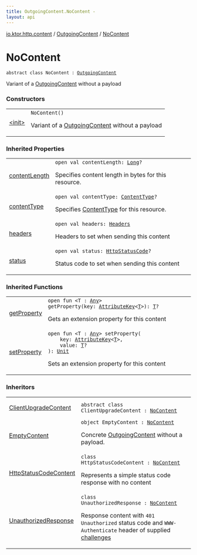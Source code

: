 ```yaml
---
title: OutgoingContent.NoContent - 
layout: api
---
```


<div class='api-docs-breadcrumbs'><a href="../../index.html">io.ktor.http.content</a> / <a href="../index.html">OutgoingContent</a> / <a href="./index.html">NoContent</a></div>

# NoContent

<div class="signature"><code><span class="keyword">abstract</span> <span class="keyword">class </span><span class="identifier">NoContent</span>&nbsp;<span class="symbol">:</span>&nbsp;<a href="../index.html"><span class="identifier">OutgoingContent</span></a></code></div>

Variant of a <a href="../index.html">OutgoingContent</a> without a payload

### Constructors

<table class="api-docs-table">
<tbody>
<tr>
<td markdown="1">

<a href="-init-.html">&lt;init&gt;</a>


</td>
<td markdown="1">
<div class="signature"><code><span class="identifier">NoContent</span><span class="symbol">(</span><span class="symbol">)</span></code></div>

Variant of a <a href="../index.html">OutgoingContent</a> without a payload


</td>
</tr>
</tbody>
</table>

### Inherited Properties

<table class="api-docs-table">
<tbody>
<tr>
<td markdown="1">

<a href="../content-length.html">contentLength</a>


</td>
<td markdown="1">
<div class="signature"><code><span class="keyword">open</span> <span class="keyword">val </span><span class="identifier">contentLength</span><span class="symbol">: </span><a href="https://kotlinlang.org/api/latest/jvm/stdlib/kotlin/-long/index.html"><span class="identifier">Long</span></a><span class="symbol">?</span></code></div>

Specifies content length in bytes for this resource.


</td>
</tr>
<tr>
<td markdown="1">

<a href="../content-type.html">contentType</a>


</td>
<td markdown="1">
<div class="signature"><code><span class="keyword">open</span> <span class="keyword">val </span><span class="identifier">contentType</span><span class="symbol">: </span><a href="../../../io.ktor.http/-content-type/index.html"><span class="identifier">ContentType</span></a><span class="symbol">?</span></code></div>

Specifies <a href="../../../io.ktor.http/-content-type/index.html">ContentType</a> for this resource.


</td>
</tr>
<tr>
<td markdown="1">

<a href="../headers.html">headers</a>


</td>
<td markdown="1">
<div class="signature"><code><span class="keyword">open</span> <span class="keyword">val </span><span class="identifier">headers</span><span class="symbol">: </span><a href="../../../io.ktor.http/-headers/index.html"><span class="identifier">Headers</span></a></code></div>

Headers to set when sending this content


</td>
</tr>
<tr>
<td markdown="1">

<a href="../status.html">status</a>


</td>
<td markdown="1">
<div class="signature"><code><span class="keyword">open</span> <span class="keyword">val </span><span class="identifier">status</span><span class="symbol">: </span><a href="../../../io.ktor.http/-http-status-code/index.html"><span class="identifier">HttpStatusCode</span></a><span class="symbol">?</span></code></div>

Status code to set when sending this content


</td>
</tr>
</tbody>
</table>

### Inherited Functions

<table class="api-docs-table">
<tbody>
<tr>
<td markdown="1">

<a href="../get-property.html">getProperty</a>


</td>
<td markdown="1">
<div class="signature"><code><span class="keyword">open</span> <span class="keyword">fun </span><span class="symbol">&lt;</span><span class="identifier">T</span>&nbsp;<span class="symbol">:</span>&nbsp;<a href="https://kotlinlang.org/api/latest/jvm/stdlib/kotlin/-any/index.html"><span class="identifier">Any</span></a><span class="symbol">&gt;</span> <span class="identifier">getProperty</span><span class="symbol">(</span><span class="parameterName" id="io.ktor.http.content.OutgoingContent$getProperty(io.ktor.util.AttributeKey((io.ktor.http.content.OutgoingContent.getProperty.T)))/key">key</span><span class="symbol">:</span>&nbsp;<a href="../../../io.ktor.util/-attribute-key/index.html"><span class="identifier">AttributeKey</span></a><span class="symbol">&lt;</span><a href="../get-property.html#T"><span class="identifier">T</span></a><span class="symbol">&gt;</span><span class="symbol">)</span><span class="symbol">: </span><a href="../get-property.html#T"><span class="identifier">T</span></a><span class="symbol">?</span></code></div>

Gets an extension property for this content


</td>
</tr>
<tr>
<td markdown="1">

<a href="../set-property.html">setProperty</a>


</td>
<td markdown="1">
<div class="signature"><code><span class="keyword">open</span> <span class="keyword">fun </span><span class="symbol">&lt;</span><span class="identifier">T</span>&nbsp;<span class="symbol">:</span>&nbsp;<a href="https://kotlinlang.org/api/latest/jvm/stdlib/kotlin/-any/index.html"><span class="identifier">Any</span></a><span class="symbol">&gt;</span> <span class="identifier">setProperty</span><span class="symbol">(</span><br/>&nbsp;&nbsp;&nbsp;&nbsp;<span class="parameterName" id="io.ktor.http.content.OutgoingContent$setProperty(io.ktor.util.AttributeKey((io.ktor.http.content.OutgoingContent.setProperty.T)), io.ktor.http.content.OutgoingContent.setProperty.T)/key">key</span><span class="symbol">:</span>&nbsp;<a href="../../../io.ktor.util/-attribute-key/index.html"><span class="identifier">AttributeKey</span></a><span class="symbol">&lt;</span><a href="../set-property.html#T"><span class="identifier">T</span></a><span class="symbol">&gt;</span><span class="symbol">, </span><br/>&nbsp;&nbsp;&nbsp;&nbsp;<span class="parameterName" id="io.ktor.http.content.OutgoingContent$setProperty(io.ktor.util.AttributeKey((io.ktor.http.content.OutgoingContent.setProperty.T)), io.ktor.http.content.OutgoingContent.setProperty.T)/value">value</span><span class="symbol">:</span>&nbsp;<a href="../set-property.html#T"><span class="identifier">T</span></a><span class="symbol">?</span><br/><span class="symbol">)</span><span class="symbol">: </span><a href="https://kotlinlang.org/api/latest/jvm/stdlib/kotlin/-unit/index.html"><span class="identifier">Unit</span></a></code></div>

Sets an extension property for this content


</td>
</tr>
</tbody>
</table>

### Inheritors

<table class="api-docs-table">
<tbody>
<tr>
<td markdown="1">

<a href="../../../io.ktor.client.request/-client-upgrade-content/index.html">ClientUpgradeContent</a>


</td>
<td markdown="1">
<div class="signature"><code><span class="keyword">abstract</span> <span class="keyword">class </span><span class="identifier">ClientUpgradeContent</span>&nbsp;<span class="symbol">:</span>&nbsp;<a href="./index.md"><span class="identifier">NoContent</span></a></code></div>

</td>
</tr>
<tr>
<td markdown="1">

<a href="../../../io.ktor.client.utils/-empty-content.html">EmptyContent</a>


</td>
<td markdown="1">
<div class="signature"><code><span class="keyword">object </span><span class="identifier">EmptyContent</span>&nbsp;<span class="symbol">:</span>&nbsp;<a href="./index.md"><span class="identifier">NoContent</span></a></code></div>

Concrete <a href="../index.html">OutgoingContent</a> without a payload.


</td>
</tr>
<tr>
<td markdown="1">

<a href="../../-http-status-code-content/index.html">HttpStatusCodeContent</a>


</td>
<td markdown="1">
<div class="signature"><code><span class="keyword">class </span><span class="identifier">HttpStatusCodeContent</span>&nbsp;<span class="symbol">:</span>&nbsp;<a href="./index.md"><span class="identifier">NoContent</span></a></code></div>

Represents a simple status code response with no content


</td>
</tr>
<tr>
<td markdown="1">

<a href="../../../io.ktor.auth/-unauthorized-response/index.html">UnauthorizedResponse</a>


</td>
<td markdown="1">
<div class="signature"><code><span class="keyword">class </span><span class="identifier">UnauthorizedResponse</span>&nbsp;<span class="symbol">:</span>&nbsp;<a href="./index.md"><span class="identifier">NoContent</span></a></code></div>

Response content with <code>401 Unauthorized</code> status code and <code>WWW-Authenticate</code> header of supplied <a href="../../../io.ktor.auth/-unauthorized-response/challenges.html">challenges</a>


</td>
</tr>
</tbody>
</table>
